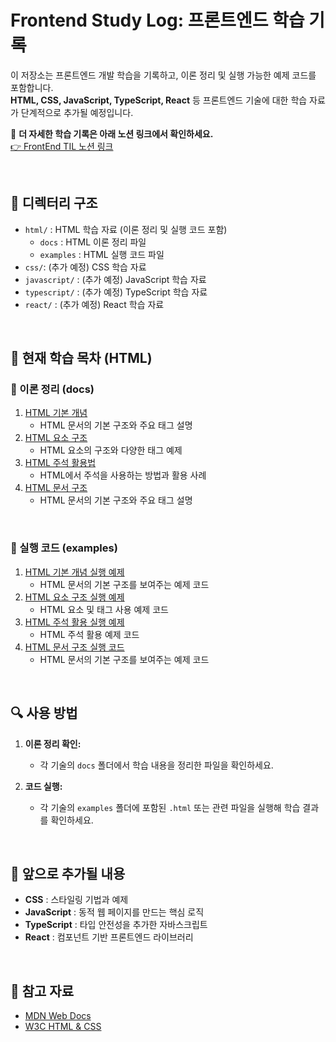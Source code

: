 # Frontend Study Log: 프론트엔드 학습 기록

이 저장소는 프론트엔드 개발 학습을 기록하고, 이론 정리 및 실행 가능한 예제 코드를 포함합니다.  
**HTML, CSS, JavaScript, TypeScript, React** 등 프론트엔드 기술에 대한 학습 자료가 단계적으로 추가될 예정입니다.

📌 **더 자세한 학습 기록은 아래 노션 링크에서 확인하세요.**  
[👉 FrontEnd TIL 노션 링크](https://www.notion.so/FrontEnd-TIL-12f39228bce480b692afc3b500ece63f?pvs=4)

<br/>

## 📂 디렉터리 구조

- `html/` : HTML 학습 자료 (이론 정리 및 실행 코드 포함)
    - `docs` : HTML 이론 정리 파일
    - `examples` : HTML 실행 코드 파일
- `css/`: (추가 예정) CSS 학습 자료
- `javascript/` : (추가 예정) JavaScript 학습 자료
- `typescript/` : (추가 예정) TypeScript 학습 자료
- `react/` : (추가 예정) React 학습 자료

<br/>

## 📘 현재 학습 목차 (HTML)

### 📄 이론 정리 (docs)

1. [HTML 기본 개념](html/docs/01_기본개념.md)
    - HTML 문서의 기본 구조와 주요 태그 설명
2. [HTML 요소 구조](html/docs/02_요소구조.md)
    - HTML 요소의 구조와 다양한 태그 예제
3. [HTML 주석 활용법](html/docs/03_주석활용.md)
    - HTML에서 주석을 사용하는 방법과 활용 사례
4. [HTML 문서 구조](html/docs/04_문서구조.md)
    - HTML 문서의 기본 구조와 주요 태그 설명

<br/>

### 🔗 실행 코드 (examples)

1. [HTML 기본 개념 실행 예제](html/examples/01_기본개념.html)
    - HTML 문서의 기본 구조를 보여주는 예제 코드
2. [HTML 요소 구조 실행 예제](html/examples/02_요소구조.html)
    - HTML 요소 및 태그 사용 예제 코드
3. [HTML 주석 활용 실행 예제](html/examples/03_주석활용.html)
    - HTML 주석 활용 예제 코드
4. [HTML 문서 구조 실행 코드](html/examples/04_문서구조.html)
    - HTML 문서의 기본 구조를 보여주는 예제 코드

<br/>

## 🔍 사용 방법

1. **이론 정리 확인:**

    - 각 기술의 `docs` 폴더에서 학습 내용을 정리한 파일을 확인하세요.

2. **코드 실행:**
    - 각 기술의 `examples` 폴더에 포함된 `.html` 또는 관련 파일을 실행해 학습 결과를 확인하세요.

<br/>

## 📌 앞으로 추가될 내용

- **CSS** : 스타일링 기법과 예제
- **JavaScript** : 동적 웹 페이지를 만드는 핵심 로직
- **TypeScript** : 타입 안전성을 추가한 자바스크립트
- **React** : 컴포넌트 기반 프론트엔드 라이브러리

<br/>

## 📌 참고 자료

- [MDN Web Docs](https://developer.mozilla.org/ko/)
- [W3C HTML & CSS](https://www.w3.org/standards/webdesign/)
